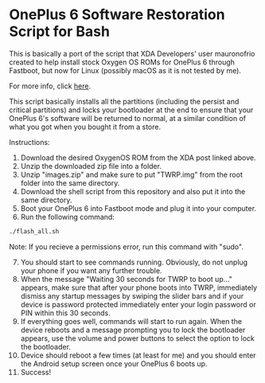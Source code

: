 # OnePlus 6 Software Restoration Script for Bash
This is basically a port of the script that XDA Developers' user mauronofrio created to help install stock Oxygen OS ROMs for OnePlus 6 through Fastboot, but now for Linux (possibly macOS as it is not tested by me).

For more info, click [here](https://forum.xda-developers.com/oneplus-6/how-to/rom-stock-fastboot-roms-oneplus-6-t3796665).

This script basically installs all the partitions (including the persist and critical partitions) and locks your bootloader at the end to ensure that your OnePlus 6's software will be returned to normal, at a similar condition of what you got when you bought it from a store.

Instructions:
1. Download the desired OxygenOS ROM from the XDA post linked above.
2. Unzip the downloaded zip file into a folder.
3. Unzip "images.zip" and make sure to put "TWRP.img" from the root folder into the same directory.
4. Download the shell script from this repository and also put it into the same directory.
5. Boot your OnePlus 6 into Fastboot mode and plug it into your computer.
6. Run the following command:
```sh
./flash_all.sh
```
Note: If you recieve a permissions error, run this command with "sudo".

7. You should start to see commands running. Obviously, do not unplug your phone if you want any further trouble.
8. When the message "Waiting 30 seconds for TWRP to boot up..." appears, make sure that after your phone boots into TWRP, immediately dismiss any startup messages by swiping the slider bars and if your device is password protected immediately enter your login password or PIN within this 30 seconds.
9. If everything goes well, commands will start to run again. When the device reboots and a message prompting you to lock the bootloader appears, use the volume and power buttons to select the option to lock the bootloader.
10. Device should reboot a few times (at least for me) and you should enter the Android setup screen once your OnePlus 6 boots up.
11. Success!
